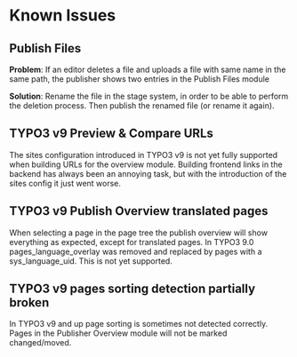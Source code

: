 # Known Issues

## Publish Files

**Problem**: If an editor deletes a file and uploads a file with same name in the same path,
the publisher shows two entries in the Publish Files module

**Solution**: Rename the file in the stage system, in order to be able to perform the deletion
process. Then publish the renamed file (or rename it again).

## TYPO3 v9 Preview & Compare URLs

The sites configuration introduced in TYPO3 v9 is not yet fully supported when building URLs for the overview module.
Building frontend links in the backend has always been an annoying task, but with the introduction of the sites config it just went worse.

## TYPO3 v9 Publish Overview translated pages

When selecting a page in the page tree the publish overview will show everything as expected, except for translated pages.
In TYPO3 9.0 pages_language_overlay was removed and replaced by pages with a sys_language_uid. This is not yet supported. 

## TYPO3 v9 pages sorting detection partially broken

In TYPO3 v9 and up page sorting is sometimes not detected correctly.
Pages in the Publisher Overview module will not be marked changed/moved.
